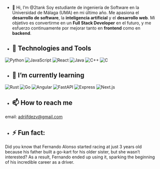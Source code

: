 - 👋 Hi, I’m @2tank
Soy estudiante de ingeniería de Software en la Universidad de Málaga (UMA) en mi último año. Me apasiona el **desarrollo de software**, la **inteligencia artificial** y el **desarrollo web**.
Mi objetivo es convertirme en un **Full Stack Developer** en el futuro, y me esfuerzo continuamente por mejorar tanto en **frontend** como en **backend**.

- ## 🔧 Technologies and Tools
![Python](https://img.shields.io/badge/Python-3776AB?style=for-the-badge&logo=python&logoColor=white)
![JavaScript](https://img.shields.io/badge/JavaScript-F7DF1E?style=for-the-badge&logo=javascript&logoColor=black)
![React](https://img.shields.io/badge/React-20232A?style=for-the-badge&logo=react&logoColor=61DAFB)
![Java](https://img.shields.io/badge/Java-007396?style=for-the-badge&logo=java&logoColor=white)
![C++](https://img.shields.io/badge/C++-00599C?style=for-the-badge&logo=c%2B%2B&logoColor=white)
![C](https://img.shields.io/badge/C-A8B9CC?style=for-the-badge&logo=c&logoColor=white)

- ## 🌱 I’m currently learning
![Rust](https://img.shields.io/badge/Rust-000000?style=for-the-badge&logo=rust&logoColor=white)
![Go](https://img.shields.io/badge/Go-00ADD8?style=for-the-badge&logo=go&logoColor=white)
![Angular](https://img.shields.io/badge/Angular-DD0031?style=for-the-badge&logo=angular&logoColor=white)
![FastAPI](https://img.shields.io/badge/FastAPI-009688?style=for-the-badge&logo=fastapi&logoColor=white)
![Express](https://img.shields.io/badge/Express.js-000000?style=for-the-badge&logo=express&logoColor=white)
![Next.js](https://img.shields.io/badge/Next.js-000000?style=for-the-badge&logo=next-dot-js&logoColor=white)

- ## 📫 How to reach me
email: adriifdezv@gmail.com

- ## ⚡ Fun fact:
Did you know that Fernando Alonso started racing at just 3 years old because his father built a go-kart for his older sister, 
but she wasn’t interested? As a result, Fernando ended up using it, sparking the beginning of his incredible career as a driver.

<!---
2tank/2tank is a ✨ special ✨ repository because its `README.md` (this file) appears on your GitHub profile.
You can click the Preview link to take a look at your changes.
--->
